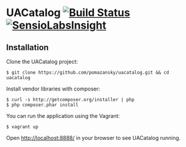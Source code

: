 UACatalog [![Build Status](https://travis-ci.org/pomazansky/uacatalog.svg?branch=master)](https://travis-ci.org/pomazansky/uacatalog) [![SensioLabsInsight](https://insight.sensiolabs.com/projects/d2e161d0-3b29-4154-a74c-ffada3b3edf0/mini.png)](https://insight.sensiolabs.com/projects/d2e161d0-3b29-4154-a74c-ffada3b3edf0)
===============

Installation
------------

Clone the UACatalog project:
```shell
$ git clone https://github.com/pomazansky/uacatalog.git && cd uacatalog
```

Install vendor libraries with composer:
```shell
$ curl -s http://getcomposer.org/installer | php
$ php composer.phar install
```

You can run the application using the Vagrant:
```shell
$ vagrant up
```

Open [http://localhost:8888/](http://localhost:8888/) in your browser to see UACatalog running.

